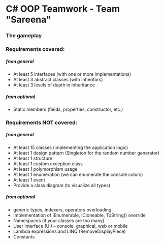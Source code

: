 ﻿C# OOP Teamwork - Team "Sareena"
============

### The gameplay ###

### Requirements covered: ###

##### from general #####

* At least 5 interfaces (with one or more implementations)
* At least 3 abstract classes (with inheritors)
* At least 3 levels of depth in inheritance

##### from optional #####

* Static members (fields, properties, constructor, etc.)

### Requirements NOT covered: ###

##### from general #####

* At least 15 classes (implementing the application logic)
* At least 1 design pattern (Singleton for the random number generator)
* At least 1 structure
* At least 1 custom exception class
* At least 1 polymorphism usage
* At least 1 enumeration (we can enumerate the console colors)
* At least 1 event
* Provide a class diagram (to visualize all types)

##### from optional #####

* generic types, indexers, operators overloading
* Implementation of IEnumerable<T>, ICloneable, ToString() override
* Namespaces (if your classes are too many)
* User interface (UI) – console, graphical, web or mobile
* Lambda expressions and LINQ (RemoveDisplayPiece)
* Constants
